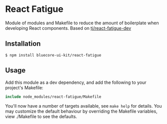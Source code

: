 # React Fatigue

Module of modules and Makefile to reduce the amount of boilerplate when developing React components.
Based on [tj/react-fatigue-dev](https://github.com/tj/react-fatigue-dev)

## Installation

```
$ npm install bluecore-ui-kit/react-fatigue
```

## Usage

Add this module as a dev dependency, and add the following to your project's Makefile:

```Makefile
include node_modules/react-fatigue/Makefile
```

You'll now have a number of targets available, see `make help` for details. You may customize the default behaviour
by overriding the Makefile variables, view ./Makefile to see the defaults.


